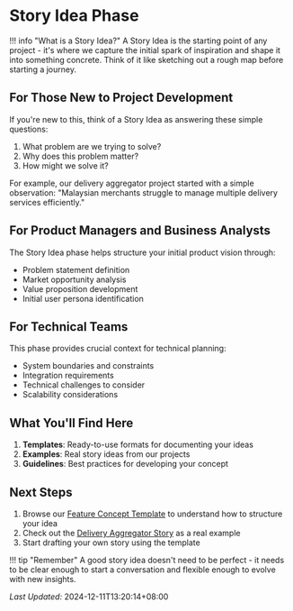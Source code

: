 # Story Idea Phase

!!! info "What is a Story Idea?"
    A Story Idea is the starting point of any project - it's where we capture the initial spark of inspiration and shape it into something concrete. Think of it like sketching out a rough map before starting a journey.

## For Those New to Project Development
If you're new to this, think of a Story Idea as answering these simple questions:
1. What problem are we trying to solve?
2. Why does this problem matter?
3. How might we solve it?

For example, our delivery aggregator project started with a simple observation: "Malaysian merchants struggle to manage multiple delivery services efficiently."

## For Product Managers and Business Analysts
The Story Idea phase helps structure your initial product vision through:
- Problem statement definition
- Market opportunity analysis
- Value proposition development
- Initial user persona identification

## For Technical Teams
This phase provides crucial context for technical planning:
- System boundaries and constraints
- Integration requirements
- Technical challenges to consider
- Scalability considerations

## What You'll Find Here
1. **Templates**: Ready-to-use formats for documenting your ideas
2. **Examples**: Real story ideas from our projects
3. **Guidelines**: Best practices for developing your concept

## Next Steps
1. Browse our [Feature Concept Template](templates/feature-concept.md) to understand how to structure your idea
2. Check out the [Delivery Aggregator Story](delivery-aggregator/feature-concept.md) as a real example
3. Start drafting your own story using the template

!!! tip "Remember"
    A good story idea doesn't need to be perfect - it needs to be clear enough to start a conversation and flexible enough to evolve with new insights.

*Last Updated:* 2024-12-11T13:20:14+08:00
